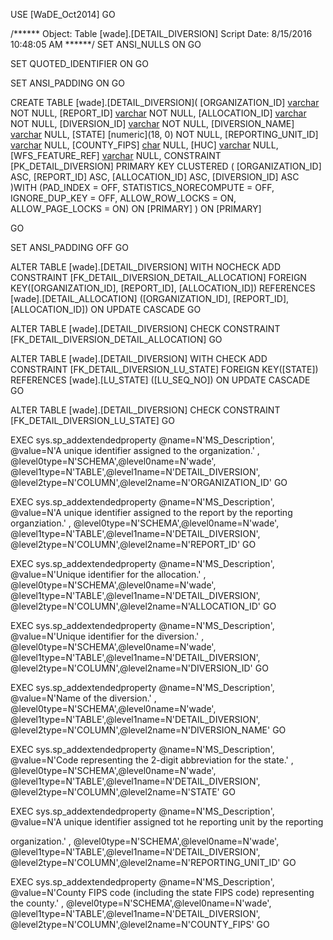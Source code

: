 ﻿USE [WaDE_Oct2014]
GO

/****** Object:  Table [wade].[DETAIL_DIVERSION]    Script Date: 8/15/2016 10:48:05 AM ******/
SET ANSI_NULLS ON
GO

SET QUOTED_IDENTIFIER ON
GO

SET ANSI_PADDING ON
GO

CREATE TABLE [wade].[DETAIL_DIVERSION](
	[ORGANIZATION_ID] [varchar](10) NOT NULL,
	[REPORT_ID] [varchar](35) NOT NULL,
	[ALLOCATION_ID] [varchar](60) NOT NULL,
	[DIVERSION_ID] [varchar](35) NOT NULL,
	[DIVERSION_NAME] [varchar](255) NULL,
	[STATE] [numeric](18, 0) NOT NULL,
	[REPORTING_UNIT_ID] [varchar](35) NULL,
	[COUNTY_FIPS] [char](5) NULL,
	[HUC] [varchar](12) NULL,
	[WFS_FEATURE_REF] [varchar](35) NULL,
 CONSTRAINT [PK_DETAIL_DIVERSION] PRIMARY KEY CLUSTERED 
(
	[ORGANIZATION_ID] ASC,
	[REPORT_ID] ASC,
	[ALLOCATION_ID] ASC,
	[DIVERSION_ID] ASC
)WITH (PAD_INDEX = OFF, STATISTICS_NORECOMPUTE = OFF, IGNORE_DUP_KEY = OFF, ALLOW_ROW_LOCKS = ON, ALLOW_PAGE_LOCKS = ON) ON [PRIMARY]
) ON [PRIMARY]

GO

SET ANSI_PADDING OFF
GO

ALTER TABLE [wade].[DETAIL_DIVERSION]  WITH NOCHECK ADD  CONSTRAINT [FK_DETAIL_DIVERSION_DETAIL_ALLOCATION] FOREIGN KEY([ORGANIZATION_ID], [REPORT_ID], [ALLOCATION_ID])
REFERENCES [wade].[DETAIL_ALLOCATION] ([ORGANIZATION_ID], [REPORT_ID], [ALLOCATION_ID])
ON UPDATE CASCADE
GO

ALTER TABLE [wade].[DETAIL_DIVERSION] CHECK CONSTRAINT [FK_DETAIL_DIVERSION_DETAIL_ALLOCATION]
GO

ALTER TABLE [wade].[DETAIL_DIVERSION]  WITH CHECK ADD  CONSTRAINT [FK_DETAIL_DIVERSION_LU_STATE] FOREIGN KEY([STATE])
REFERENCES [wade].[LU_STATE] ([LU_SEQ_NO])
ON UPDATE CASCADE
GO

ALTER TABLE [wade].[DETAIL_DIVERSION] CHECK CONSTRAINT [FK_DETAIL_DIVERSION_LU_STATE]
GO

EXEC sys.sp_addextendedproperty @name=N'MS_Description', @value=N'A unique identifier assigned to the organization.' , @level0type=N'SCHEMA',@level0name=N'wade', @level1type=N'TABLE',@level1name=N'DETAIL_DIVERSION', @level2type=N'COLUMN',@level2name=N'ORGANIZATION_ID'
GO

EXEC sys.sp_addextendedproperty @name=N'MS_Description', @value=N'A unique identifier assigned to the report by the reporting organziation.' , @level0type=N'SCHEMA',@level0name=N'wade', @level1type=N'TABLE',@level1name=N'DETAIL_DIVERSION', @level2type=N'COLUMN',@level2name=N'REPORT_ID'
GO

EXEC sys.sp_addextendedproperty @name=N'MS_Description', @value=N'Unique identifier for the allocation.' , @level0type=N'SCHEMA',@level0name=N'wade', @level1type=N'TABLE',@level1name=N'DETAIL_DIVERSION', @level2type=N'COLUMN',@level2name=N'ALLOCATION_ID'
GO

EXEC sys.sp_addextendedproperty @name=N'MS_Description', @value=N'Unique identifier for the diversion.' , @level0type=N'SCHEMA',@level0name=N'wade', @level1type=N'TABLE',@level1name=N'DETAIL_DIVERSION', @level2type=N'COLUMN',@level2name=N'DIVERSION_ID'
GO

EXEC sys.sp_addextendedproperty @name=N'MS_Description', @value=N'Name of the diversion.' , @level0type=N'SCHEMA',@level0name=N'wade', @level1type=N'TABLE',@level1name=N'DETAIL_DIVERSION', @level2type=N'COLUMN',@level2name=N'DIVERSION_NAME'
GO

EXEC sys.sp_addextendedproperty @name=N'MS_Description', @value=N'Code representing the 2-digit abbreviation for the state.' , @level0type=N'SCHEMA',@level0name=N'wade', @level1type=N'TABLE',@level1name=N'DETAIL_DIVERSION', @level2type=N'COLUMN',@level2name=N'STATE'
GO

EXEC sys.sp_addextendedproperty @name=N'MS_Description', @value=N'A unique identifier assigned tot he reporting unit by the reporting 

organization.' , @level0type=N'SCHEMA',@level0name=N'wade', @level1type=N'TABLE',@level1name=N'DETAIL_DIVERSION', @level2type=N'COLUMN',@level2name=N'REPORTING_UNIT_ID'
GO

EXEC sys.sp_addextendedproperty @name=N'MS_Description', @value=N'County FIPS code (including the state FIPS code) representing the county.' , @level0type=N'SCHEMA',@level0name=N'wade', @level1type=N'TABLE',@level1name=N'DETAIL_DIVERSION', @level2type=N'COLUMN',@level2name=N'COUNTY_FIPS'
GO



